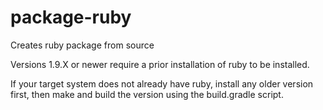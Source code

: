 # package-ruby
Creates ruby package from source

Versions 1.9.X or newer require a prior installation of ruby to be installed.

If your target system does not already have ruby, install any older version first, then make and build the version using the build.gradle script.
